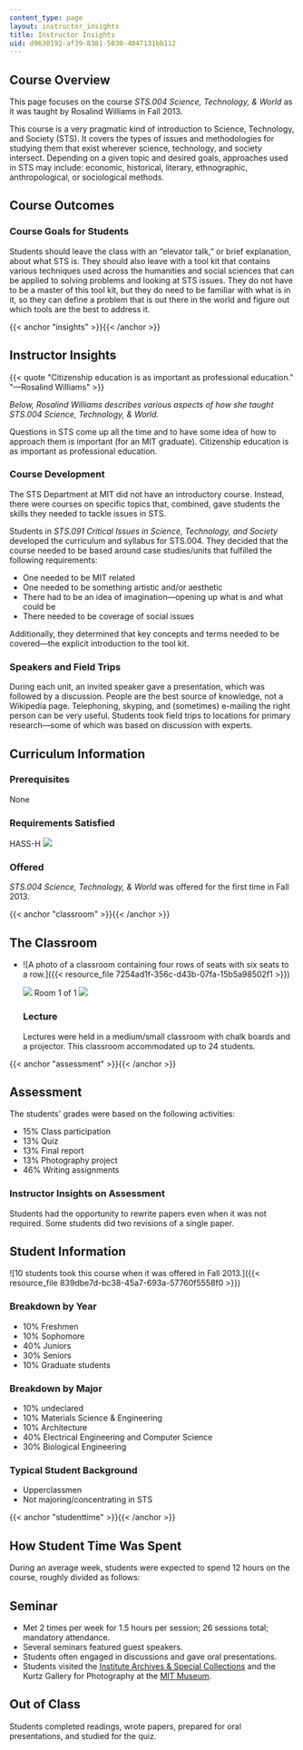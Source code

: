 ```yaml
---
content_type: page
layout: instructor_insights
title: Instructor Insights
uid: d9630192-af39-8381-5030-4047131bb112
---
```


Course Overview
---------------

This page focuses on the course _STS.004 Science, Technology, & World_ as it was taught by Rosalind Williams in Fall 2013.

This course is a very pragmatic kind of introduction to Science, Technology, and Society (STS). It covers the types of issues and methodologies for studying them that exist wherever science, technology, and society intersect. Depending on a given topic and desired goals, approaches used in STS may include: economic, historical, literary, ethnographic, anthropological, or sociological methods.

Course Outcomes
---------------

### Course Goals for Students

Students should leave the class with an “elevator talk,” or brief explanation, about what STS is. They should also leave with a tool kit that contains various techniques used across the humanities and social sciences that can be applied to solving problems and looking at STS issues. They do not have to be a master of this tool kit, but they do need to be familiar with what is in it, so they can define a problem that is out there in the world and figure out which tools are the best to address it.

{{< anchor "insights" >}}{{< /anchor >}}

Instructor Insights
-------------------

{{< quote "Citizenship education is as important as professional education." "—Rosalind Williams" >}}

_Below, Rosalind Williams describes various aspects of how she taught STS.004 Science, Technology, & World._

Questions in STS come up all the time and to have some idea of how to approach them is important (for an MIT graduate). Citizenship education is as important as professional education.

### Course Development

The STS Department at MIT did not have an introductory course. Instead, there were courses on specific topics that, combined, gave students the skills they needed to tackle issues in STS.

Students in _STS.091 Critical Issues in Science, Technology, and Society_ developed the curriculum and syllabus for STS.004. They decided that the course needed to be based around case studies/units that fulfilled the following requirements:

*   One needed to be MIT related
*   One needed to be something artistic and/or aesthetic
*   There had to be an idea of imagination—opening up what is and what could be
*   There needed to be coverage of social issues

Additionally, they determined that key concepts and terms needed to be covered—the explicit introduction to the tool kit.

### Speakers and Field Trips

During each unit, an invited speaker gave a presentation, which was followed by a discussion. People are the best source of knowledge, not a Wikipedia page. Telephoning, skyping, and (sometimes) e-mailing the right person can be very useful. Students took field trips to locations for primary research—some of which was based on discussion with experts.

Curriculum Information
----------------------

### Prerequisites

None

### Requirements Satisfied

HASS-H ![](/images/educator/icon-question-hass-h.png)

### Offered

_STS.004 Science, Technology, & World_ was offered for the first time in Fall 2013.

{{< anchor "classroom" >}}{{< /anchor >}}

The Classroom
-------------

*   ![A photo of a classroom containing four rows of seats with six seats to a row.]({{< resource_file 7254ad1f-356c-d43b-07fa-15b5a98502f1 >}})
    
    ![](/images/educator/classroom_prev_dim.png) Room 1 of 1 ![](/images/educator/classroom_next_dim.png)
    
    ### Lecture
    
    Lectures were held in a medium/small classroom with chalk boards and a projector. This classroom accommodated up to 24 students.
    

{{< anchor "assessment" >}}{{< /anchor >}}

Assessment
----------

The students' grades were based on the following activities:

- 15% Class participation
- 13% Quiz
- 13% Final report
- 13% Photography project
- 46% Writing assignments

### Instructor Insights on Assessment
Students had the opportunity to rewrite papers even when it was not required. Some students did two revisions of a single paper.

Student Information
-------------------

![10 students took this course when it was offered in Fall 2013.]({{< resource_file 839dbe7d-bc38-45a7-693a-57760f5558f0 >}})

### Breakdown by Year

*   10% Freshmen
*   10% Sophomore
*   40% Juniors
*   30% Seniors
*   10% Graduate students

### Breakdown by Major

*   10% undeclared
*   10% Materials Science & Engineering
*   10% Architecture
*   40% Electrical Engineering and Computer Science
*   30% Biological Engineering

### Typical Student Background

*   Upperclassmen
*   Not majoring/concentrating in STS

{{< anchor "studenttime" >}}{{< /anchor >}}

How Student Time Was Spent
--------------------------

During an average week, students were expected to spend 12 hours on the course, roughly divided as follows:

Seminar
-------

*   Met 2 times per week for 1.5 hours per session; 26 sessions total; mandatory attendance.
*   Several seminars featured guest speakers.
*   Students often engaged in discussions and gave oral presentations.
*   Students visited the [Institute Archives & Special Collections](http://libraries.mit.edu/archives/) and the Kurtz Gallery for Photography at the [MIT Museum](http://web.mit.edu/museum/).

Out of Class
------------

Students completed readings, wrote papers, prepared for oral presentations, and studied for the quiz.